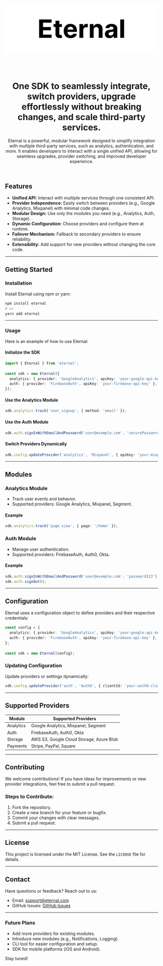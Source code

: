 <div align="center">
  <a href="">
    <img src="https://github.com/dvir-daniel/eternal/blob/main/media/cover.png" alt="Logo">
  </a>

<br /><br />

<h1>One SDK to seamlessly integrate, switch providers, upgrade effortlessly without breaking changes, and scale third-party services.</h1>


Eternal is a powerful, modular framework designed to simplify integration with multiple third-party services, such as analytics, authentication, and more. It enables developers to interact with a single unified API, allowing for seamless upgrades, provider switching, and improved developer experience.

</div>

<br />

## **Features**

- **Unified API:** Interact with multiple services through one consistent API.
- **Provider Independence:** Easily switch between providers (e.g., Google Analytics, Mixpanel) with minimal code changes.
- **Modular Design:** Use only the modules you need (e.g., Analytics, Auth, Storage).
- **Dynamic Configuration:** Choose providers and configure them at runtime.
- **Failover Mechanism:** Fallback to secondary providers to ensure reliability.
- **Extensibility:** Add support for new providers without changing the core code.

---

## **Getting Started**

### **Installation**

Install Eternal using npm or yarn:

```bash
npm install eternal
# or
yarn add eternal
```

---

### **Usage**

Here is an example of how to use Eternal:

#### **Initialize the SDK**

```typescript
import { Eternal } from 'eternal';

const sdk = new Eternal({
  analytics: { provider: 'GoogleAnalytics', apiKey: 'your-google-api-key' },
  auth: { provider: 'FirebaseAuth', apiKey: 'your-firebase-api-key' },
});
```

#### **Use the Analytics Module**

```typescript
sdk.analytics.track('user_signup', { method: 'email' });
```

#### **Use the Auth Module**

```typescript
sdk.auth.signInWithEmailAndPassword('user@example.com', 'securePassword');
```

#### **Switch Providers Dynamically**

```typescript
sdk.config.updateProvider('analytics', 'Mixpanel', { apiKey: 'your-mixpanel-api-key' });
```

---

## **Modules**

### **Analytics Module**
- Track user events and behavior.
- Supported providers: Google Analytics, Mixpanel, Segment.

#### Example
```typescript
sdk.analytics.track('page_view', { page: '/home' });
```

### **Auth Module**
- Manage user authentication.
- Supported providers: FirebaseAuth, Auth0, Okta.

#### Example
```typescript
sdk.auth.signInWithEmailAndPassword('user@example.com', 'password123');
sdk.auth.signOut();
```

---

## **Configuration**

Eternal uses a configuration object to define providers and their respective credentials:

```typescript
const config = {
  analytics: { provider: 'GoogleAnalytics', apiKey: 'your-google-api-key' },
  auth: { provider: 'FirebaseAuth', apiKey: 'your-firebase-api-key' },
};

const sdk = new Eternal(config);
```

### **Updating Configuration**

Update providers or settings dynamically:

```typescript
sdk.config.updateProvider('auth', 'Auth0', { clientId: 'your-auth0-client-id', domain: 'your-auth0-domain' });
```

---

## **Supported Providers**

| Module      | Supported Providers                         |
|-------------|---------------------------------------------|
| Analytics   | Google Analytics, Mixpanel, Segment         |
| Auth        | FirebaseAuth, Auth0, Okta                   |
| Storage     | AWS S3, Google Cloud Storage, Azure Blob    |
| Payments    | Stripe, PayPal, Square                      |

---

## **Contributing**

We welcome contributions! If you have ideas for improvements or new provider integrations, feel free to submit a pull request.

### Steps to Contribute:
1. Fork the repository.
2. Create a new branch for your feature or bugfix.
3. Commit your changes with clear messages.
4. Submit a pull request.

---

## **License**

This project is licensed under the MIT License. See the `LICENSE` file for details.

---

## **Contact**

Have questions or feedback? Reach out to us:
- Email: support@eternal.com
- GitHub Issues: [GitHub Issues](https://github.com/your-repo/eternal/issues)

---

### **Future Plans**

- Add more providers for existing modules.
- Introduce new modules (e.g., Notifications, Logging).
- CLI tool for easier configuration and setup.
- SDK for mobile platforms (iOS and Android).

Stay tuned!

